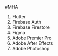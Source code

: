 
#MHA

1. Flutter
2. Firebase Auth
3. Firebase Firestore
5. Figma
6. Adobe Premier Pro
7. Adobe After Effects
8. Adobe Photoshop

